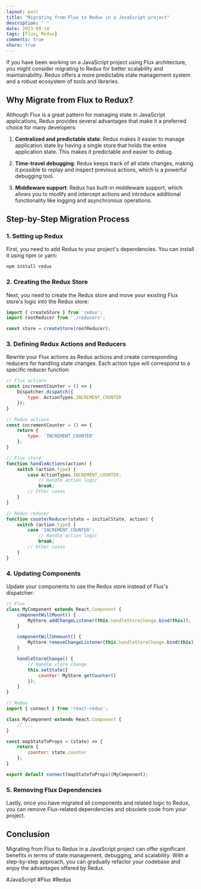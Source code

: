 ```yaml
---
layout: post
title: "Migrating from Flux to Redux in a JavaScript project"
description: " "
date: 2023-09-14
tags: [Flux, Redux]
comments: true
share: true
---
```


If you have been working on a JavaScript project using Flux architecture, you might consider migrating to Redux for better scalability and maintainability. Redux offers a more predictable state management system and a robust ecosystem of tools and libraries.

## Why Migrate from Flux to Redux?
Although Flux is a great pattern for managing state in JavaScript applications, Redux provides several advantages that make it a preferred choice for many developers:

1. **Centralized and predictable state**: Redux makes it easier to manage application state by having a single store that holds the entire application state. This makes it predictable and easier to debug.

2. **Time-travel debugging**: Redux keeps track of all state changes, making it possible to replay and inspect previous actions, which is a powerful debugging tool.

3. **Middleware support**: Redux has built-in middleware support, which allows you to modify and intercept actions and introduce additional functionality like logging and asynchronous operations.

## Step-by-Step Migration Process

### 1. Setting up Redux
First, you need to add Redux to your project's dependencies. You can install it using npm or yarn:

```javascript
npm install redux
```

### 2. Creating the Redux Store
Next, you need to create the Redux store and move your existing Flux store's logic into the Redux store:

```javascript
import { createStore } from 'redux';
import rootReducer from './reducers';

const store = createStore(rootReducer);
```

### 3. Defining Redux Actions and Reducers
Rewrite your Flux actions as Redux actions and create corresponding reducers for handling state changes. Each action type will correspond to a specific reducer function:

```javascript
// Flux actions
const incrementCounter = () => {
    Dispatcher.dispatch({
        type: ActionTypes.INCREMENT_COUNTER
    });
}

// Redux actions
const incrementCounter = () => {
    return {
        type: 'INCREMENT_COUNTER'
    };
}

// Flux store
function handleActions(action) {
    switch (action.type) {
        case ActionTypes.INCREMENT_COUNTER:
            // Handle action logic
            break;
        // Other cases
    }
}

// Redux reducer
function counterReducer(state = initialState, action) {
    switch (action.type) {
        case 'INCREMENT_COUNTER':
            // Handle action logic
            break;
        // Other cases
    }
}
```

### 4. Updating Components
Update your components to use the Redux store instead of Flux's dispatcher:

```javascript
// Flux
class MyComponent extends React.Component {
    componentWillMount() {
        MyStore.addChangeListener(this.handleStoreChange.bind(this));
    }

    componentWillUnmount() {
        MyStore.removeChangeListener(this.handleStoreChange.bind(this));
    }

    handleStoreChange() {
        // Handle store change
        this.setState({
            counter: MyStore.getCounter()
        });
    }
}
```
```javascript
// Redux
import { connect } from 'react-redux';

class MyComponent extends React.Component {
    // ...
}

const mapStateToProps = (state) => {
    return {
        counter: state.counter
    };
}

export default connect(mapStateToProps)(MyComponent);
```

### 5. Removing Flux Dependencies
Lastly, once you have migrated all components and related logic to Redux, you can remove Flux-related dependencies and obsolete code from your project.

## Conclusion
Migrating from Flux to Redux in a JavaScript project can offer significant benefits in terms of state management, debugging, and scalability. With a step-by-step approach, you can gradually refactor your codebase and enjoy the advantages offered by Redux.

#JavaScript #Flux #Redux
